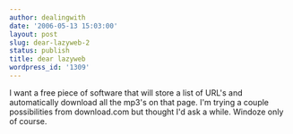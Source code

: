 ```yaml
---
author: dealingwith
date: '2006-05-13 15:03:00'
layout: post
slug: dear-lazyweb-2
status: publish
title: dear lazyweb
wordpress_id: '1309'
---
```


I want a free piece of software that will store a list of URL's and
automatically download all the mp3's on that page. I'm trying a couple
possibilities from download.com but thought I'd ask a while. Windoze only of
course.

